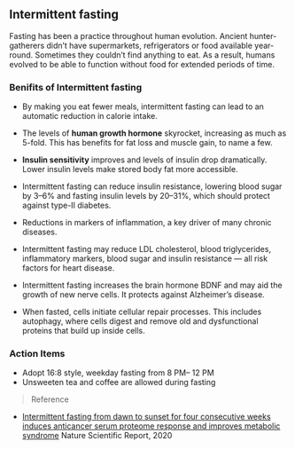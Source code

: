 ## Intermittent fasting 

Fasting has been a practice throughout human evolution. Ancient hunter-gatherers didn’t have supermarkets, refrigerators or food available year-round. Sometimes they couldn’t find anything to eat. As a result, humans evolved to be able to function without food for extended periods of time.


### Benifits of Intermittent fasting
- By making you eat fewer meals, intermittent fasting can lead to an automatic reduction in calorie intake.


- The levels of **human growth hormone** skyrocket, increasing as much as 5-fold. This has benefits for fat loss and muscle gain, to name a few.


- **Insulin sensitivity** improves and levels of insulin drop dramatically. Lower insulin levels make stored body fat more accessible.


- Intermittent fasting can reduce insulin resistance, lowering blood sugar by 3–6% and fasting insulin levels by 20–31%, which should protect against type-II diabetes.


- Reductions in markers of inflammation, a key driver of many chronic diseases.
- Intermittent fasting may reduce LDL cholesterol, blood triglycerides, inflammatory markers, blood sugar and insulin resistance — all risk factors for heart disease.


- Intermittent fasting increases the brain hormone BDNF and may aid the growth of new nerve cells. It protects against Alzheimer’s disease.


- When fasted, cells initiate cellular repair processes. This includes autophagy, where cells digest and remove old and dysfunctional proteins that build up inside cells.


### Action Items
- Adopt 16:8 style, weekday fasting from 8 PM– 12 PM
- Unsweeten tea and coffee are allowed during fasting


> Reference
- [Intermittent fasting from dawn to sunset for four consecutive weeks induces anticancer serum proteome response and improves metabolic syndrome](https://www.nature.com/articles/s41598-020-73767-w) Nature Scientific Report, 2020

